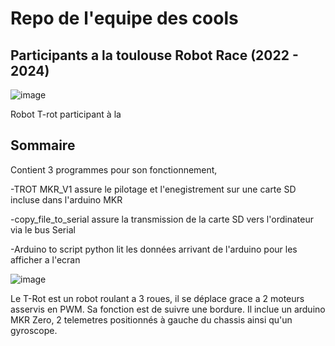 # Repo de l'equipe des cools
## Participants a la toulouse Robot Race (2022 - 2024)

![image](https://github.com/CedricChauvet/Robotique_et_robots/assets/16280142/7a96cdfc-2575-4e30-9adf-6af0178f3f4b)

 Robot T-rot participant à la

## Sommaire










Contient 3 programmes pour son fonctionnement,


  -TROT MKR_V1  assure le pilotage et l'enegistrement sur une carte SD incluse dans l'arduino MKR
  
  
  -copy_file_to_serial assure la transmission de la carte SD vers l'ordinateur via le bus Serial
  
  -Arduino to script python lit les données arrivant de l'arduino pour les afficher a l'ecran

  
![image](https://github.com/CedricChauvet/Robotique_et_robots/assets/16280142/5e54cd1c-4bbd-4c4a-ab1f-c16b9fdd1735)






Le T-Rot est un robot roulant a 3 roues, il se déplace grace a 2 moteurs asservis en PWM. Sa fonction est de suivre une bordure.
Il inclue un arduino MKR Zero, 2 telemetres positionnés à gauche du chassis ainsi qu'un gyroscope.
